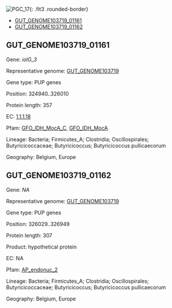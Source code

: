 ![PGC_17](../static/images/Clusters_figure/PGC_17.jpg){: .fit3 .rounded-border}

<ul id="myTab" class="nav nav-tabs">
  <li class="active">
        <a href="#tab1" data-toggle="tab">GUT_GENOME103719_01161</a>
  </li>
<li><a href="#tab2" data-toggle="tab">GUT_GENOME103719_01162</a></li>
</ul>

<div id="myTabContent" class="tab-content">
  <div class="tab-pane fade in active" id="tab1">

<h2 id="GUT_GENOME103719_01161">GUT_GENOME103719_01161</h2>
<p>Gene: <em>iolG_3</em>
<p>Representative genome: <a href="https://www.ebi.ac.uk/metagenomics/genomes/MGYG-HGUT-01434">GUT_GENOME103719</a></p>
<p>Gene type: PUP genes</p>
<p>Position: 324940..326010</p>
<p>Protein length: 357</p>
<p>EC: <a href="https://www.brenda-enzymes.org/enzyme.php?ecno=1.1.1.18">1.1.1.18</a></p>
<p>Pfam: <a href="http://pfam.xfam.org/family/GFO_IDH_MocA_C">GFO_IDH_MocA_C</a>, <a href="http://pfam.xfam.org/family/GFO_IDH_MocA">GFO_IDH_MocA</a></p>
<p>Lineage: Bacteria; Firmicutes_A; Clostridia; Oscillospirales; Butyricicoccaceae; Butyricicoccus; Butyricicoccus pullicaecorum</p>
<p>Geography: Belgium, Europe</p>
  </div>

  <div class="tab-pane fade" id="tab2">

<h2 id="GUT_GENOME103719_01162">GUT_GENOME103719_01162</h2>
<p>Gene: <em>NA</em></p>
<p>Representative genome: <a href="https://www.ebi.ac.uk/metagenomics/genomes/MGYG-HGUT-01434">GUT_GENOME103719</a></p>
<p>Gene type: PUP genes</p>
<p>Position: 326029..326949</p>
<p>Protein length: 307</p>
<p>Product: hypothetical protein</p>
<p>EC: NA</p>
<p>Pfam: <a href="http://pfam.xfam.org/family/AP_endonuc_2">AP_endonuc_2</a></p>

<p>Lineage: Bacteria; Firmicutes_A; Clostridia; Oscillospirales; Butyricicoccaceae; Butyricicoccus; Butyricicoccus pullicaecorum</p>
<p>Geography: Belgium, Europe</p>

  </div>
</div>
